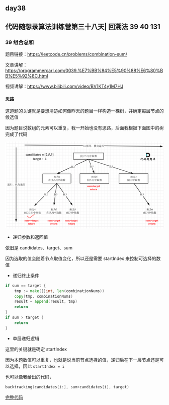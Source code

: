 ## day38

## 代码随想录算法训练营第三十八天| 回溯法 39 40 131

### 39 组合总和

题目链接：https://leetcode.cn/problems/combination-sum/

文章讲解：https://programmercarl.com/0039.%E7%BB%84%E5%90%88%E6%80%BB%E5%92%8C.html

视频讲解：https://www.bilibili.com/video/BV1KT4y1M7HJ

#### 思路
这道题的关键就是要想清楚如何像昨天的题目一样构造一棵树，并确定每层节点的候选值

因为题目说数组的元素可以重复，我一开始也没有思路，后面我根据下面图中的树完成了代码

![组合总和树形结构](day38-1.png)

- 递归参数和返回值

依旧是 candidates、target、sum

因为选取的值会随着节点取值变化，所以还是需要 startIndex 来控制可选择的数值

- 递归终止条件
```go
if sum == target {
    tmp := make([]int, len(combinationNums))
    copy(tmp, combinationNums)
    result = append(result, tmp)
    return
}
if sum > target {
    return
}
```

- 单层递归逻辑

这里的关键就是确定 startIndex

因为本题数值可以重复，也就是说当前节点选择的值，递归后在下一层节点还是可以选择，因此 `startIndex = i`

也可以像我给出的代码，
```go
backtracking(candidates[i:], sum+candidates[i], target)
```

[完整代码](https://github.com/hd2yao/leetcode/tree/master/training/day37/0077_combinations.go)

